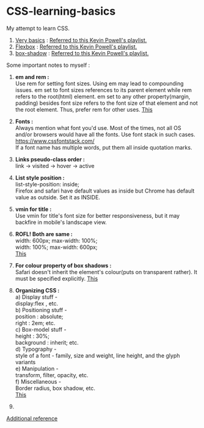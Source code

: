 # CSS-learning-basics
My attempt to learn CSS.
1. [Very basics](/CSS-very-basics) : [Referred to this Kevin Powell's playlist.](https://www.youtube.com/playlist?list=PL4-IK0AVhVjM0xE0K2uZRvsM7LkIhsPT-)
2. [Flexbox](/CSS-learning-flexbox) : [Referred to this Kevin Powell's playlist.](https://www.youtube.com/playlist?list=PL4-IK0AVhVjMSb9c06AjRlTpvxL3otpUd)
3. [box-shadow](/CSS-learning-box-shadows) : [Referred to this Kevin Powell's playlist.](https://www.youtube.com/playlist?list=PL4-IK0AVhVjPV_GpQj-jAiPP4MrQDoRcM)

Some important notes to myself :
1. <b>em and rem :</b><br>Use rem for setting font sizes. Using em may lead to compounding issues. em set to font sizes references to its parent element while rem refers to the root(html) element. em set to any other property(margin, padding) besides font size refers to the font size of that element and not the root element. Thus, prefer rem for other uses. [This](https://www.youtube.com/watch?v=pautqDqa54I)
2. <b>Fonts :</b><br>Always mention what font you'd use.
Most of the times, not all OS and/or browsers would have all the fonts. Use font stack in such cases. https://www.cssfontstack.com/
<br>If a font name has multiple words, put them all inside quotation marks.

3. <b>Links pseudo-class order :</b><br> link -> visited -> hover -> active
4. <b>List style position :</b><br>list-style-position: inside;<br>Firefox and safari have default values as inside but Chrome has default value as outside. Set it as INSIDE.
5. <b>vmin for title :</b><br>Use vmin for title's font size for better responsiveness, but it may backfire in mobile's landscape view.
6. <b>ROFL! Both are same :</b><br>width: 600px; max-width: 100%; <br> width: 100%; max-width: 600px; <br> [This](https://css-tricks.com/tale-width-max-width/)
7. <b>For colour property of box shadows :</b><br> Safari doesn't inherit the element's colour(puts on transparent rather). It must be specified explicitly. [This](https://www.youtube.com/watch?v=-JNRQ5HjNeI)
8. <b>Organizing CSS :</b><br>a) Display stuff - <br> display:flex , etc.<br>b) Positioning stuff - <br> position : absolute;<br> right : 2em; etc. <br>c) Box-model stuff - <br> height : 30%;<br> background : inherit; etc.<br>d) Typography -<br> style of a font - family, size and weight, line height, and the glyph variants<br>e) Manipulation -<br> transform, filter, opacity, etc.<br>f) Miscellaneous -<br> Border radius, box shadow, etc.<br>[This](https://www.youtube.com/watch?v=3Y03OSNw6zo)
9. <b></b><br>


[Additional reference](https://www.youtube.com/playlist?list=PL4-IK0AVhVjP27yZLwW-gkPggRps0CCnP)

 <b></b><br>

